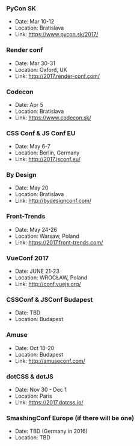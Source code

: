 ### PyCon SK

- Date: Mar 10-12
- Location: Bratislava 
- Link: https://www.pycon.sk/2017/

### Render conf

- Date: Mar 30-31
- Location: Oxford, UK
- Link: http://2017.render-conf.com/

### Codecon

- Date: Apr 5
- Location: Bratislava
- Link: https://www.codecon.sk/

### CSS Conf & JS Conf EU

- Date: May 6-7
- Location: Berlin, Germany
- Link: http://2017.jsconf.eu/

### By Design

- Date: May 20
- Location: Bratislava
- Link: http://bydesignconf.com/

### Front-Trends

- Date: May 24-26
- Location: Warsaw, Poland
- Link: https://2017.front-trends.com/

### VueConf 2017

- Date: JUNE 21-23
- Location: WROCŁAW, Poland
- Link: http://conf.vuejs.org/

### CSSConf & JSConf Budapest

- Date: TBD
- Location: Budapest

### Amuse

- Date: Oct 18-20 
- Location: Budapest
- Link: http://amuseconf.com/

### dotCSS & dotJS 

- Date: Nov 30 - Dec 1
- Location: Paris
- Link: https://2017.dotcss.io/

### SmashingConf Europe (if there will be one)

- Date: TBD (Germany in 2016)
- Location: TBD


